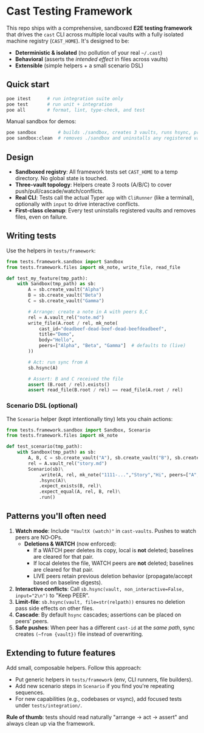 # Cast Testing Framework

This repo ships with a comprehensive, sandboxed **E2E testing framework** that drives the `cast` CLI across multiple local vaults with a fully isolated machine registry (`CAST_HOME`). It's designed to be:

- **Deterministic & isolated** (no pollution of your real `~/.cast`)
- **Behavioral** (asserts the *intended effect* in files across vaults)
- **Extensible** (simple helpers + a small scenario DSL)

## Quick start

```bash
poe itest      # run integration suite only
poe test       # run unit + integration
poe all        # format, lint, type-check, and test
```

Manual sandbox for demos:

```bash
poe sandbox        # builds ./sandbox, creates 3 vaults, runs hsync, prints a report
poe sandbox:clean  # removes ./sandbox and uninstalls any registered vaults within it
```

## Design

- **Sandboxed registry**: All framework tests set `CAST_HOME` to a temp directory. No global state is touched.
- **Three-vault topology**: Helpers create 3 roots (A/B/C) to cover push/pull/cascade/watch/conflicts.
- **Real CLI**: Tests call the actual Typer `app` with `CliRunner` (like a terminal), optionally with `input` to drive interactive conflicts.
- **First-class cleanup**: Every test uninstalls registered vaults and removes files, even on failure.

## Writing tests

Use the helpers in `tests/framework`:

```python
from tests.framework.sandbox import Sandbox
from tests.framework.files import mk_note, write_file, read_file

def test_my_feature(tmp_path):
    with Sandbox(tmp_path) as sb:
        A = sb.create_vault("Alpha")
        B = sb.create_vault("Beta")
        C = sb.create_vault("Gamma")

        # Arrange: create a note in A with peers B,C
        rel = A.vault_rel("note.md")
        write_file(A.root / rel, mk_note(
            cast_id="deadbeef-dead-beef-dead-beefdeadbeef",
            title="Demo",
            body="Hello",
            peers=["Alpha", "Beta", "Gamma"]  # defaults to (live)
        ))

        # Act: run sync from A
        sb.hsync(A)

        # Assert: B and C received the file
        assert (B.root / rel).exists()
        assert read_file(B.root / rel) == read_file(A.root / rel)
```

### Scenario DSL (optional)

The `Scenario` helper (kept intentionally tiny) lets you chain actions:

```python
from tests.framework.sandbox import Sandbox, Scenario
from tests.framework.files import mk_note

def test_scenario(tmp_path):
    with Sandbox(tmp_path) as sb:
        A, B, C = sb.create_vault("A"), sb.create_vault("B"), sb.create_vault("C")
        rel = A.vault_rel("story.md")
        Scenario(sb)\
            .write(A, rel, mk_note("1111-...","Story","Hi", peers=["A","B","C"]))\
            .hsync(A)\
            .expect_exists(B, rel)\
            .expect_equal(A, rel, B, rel)\
            .run()
```

## Patterns you'll often need

1. **Watch mode**: Include `"VaultX (watch)"` in `cast-vaults`. Pushes to watch peers are NO‑OPs.
   - **Deletions & WATCH** (now enforced):
     - If a WATCH peer deletes its copy, local is **not** deleted; baselines are cleared for that pair.
     - If local deletes the file, WATCH peers are **not** deleted; baselines are cleared for that pair.
     - LIVE peers retain previous deletion behavior (propagate/accept based on baseline digests).
2. **Interactive conflicts**: Call `sb.hsync(vault, non_interactive=False, input="2\n")` to "Keep PEER".
3. **Limit-file**: `sb.hsync(vault, file=str(relpath))` ensures no deletion pass side effects on other files.
4. **Cascade**: By default `hsync` cascades; assertions can be placed on peers' peers.
5. **Safe pushes**: When peer has a different `cast-id` at the *same path*, sync creates `(~from {vault})` file instead of overwriting.

## Extending to future features

Add small, composable helpers. Follow this approach:

- Put generic helpers in `tests/framework` (env, CLI runners, file builders).
- Add new scenario steps in `Scenario` if you find you're repeating sequences.
- For new capabilities (e.g., codebases or vsync), add focused tests under `tests/integration/`.

**Rule of thumb**: tests should read naturally "arrange → act → assert" and always clean up via the framework.